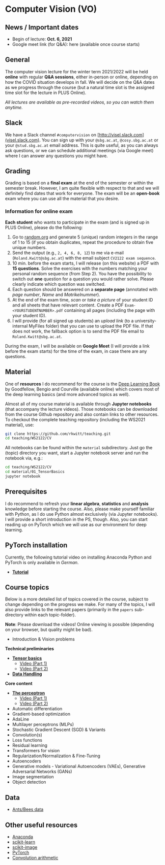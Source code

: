 # Computer Vision (VO)

## News / Important dates

- Begin of lecture: **Oct. 6, 2021**
- Google meet link (for Q&A): here (available once course starts)

## General

The computer vision lecture for the winter term 2021/2022 will be held **online** with regular **Q&A sessions**, either in-person or online, depending on how the COVID situation develops in fall. We will decide on the Q&A dates as we progress through the course (but a natural time slot is the assigned time slot for the lecture in PLUS Online).

*All lectures are available as pre-recorded videos, so you can watch them anytime.*

## Slack

We have a Slack channel `#computervision` on [http://visel.slack.com](visel.slack.com). You can sign up with your `@sbg.ac.at`, `@cosy.sbg.ac.at` or your `@stud.sbg.ac.at` email address. This is quite useful, as you can always ask questions, or we can schedule additional meetings (via Google meet) where I can answer any questions you might have.

## Grading

Grading is based on a **final exam** at the end of the semester or within the semester break. However, I am quite flexible with respect to that and we will definitely find dates that work for everyone. The exam will be an **open-book** exam where you can use all the material that you desire.

### Information for online exam

**Each student** who wants to participate in the exam (and is signed up in PLUS Online), please do the following:

1. Go to [random.org](https://www.random.org/integer-sets/) and generate 5 (unique) random integers in the range of 1 to 15 (if you obtain duplicates, repeat the procedure to obtain five unique numbers.
2. Send the output (e.g., `2, 4, 6, 8, 12`) to me via e-mail (`Roland.Kwitt@sbg.ac.at`) with the email
subject `CV2122 exam sequence`.
3. 10 min. before the exam starts, I will release (on this website) a PDF with **15 questions**. Solve the exercises
with the numbers matching your personal random sequence (from Step 2). You have the possibility to switch out **one** question for a question you would rather solve. Please clearly indicate which question was switched.
4. Each question should be answered on a **separate page** (annotated with *page number*, *Name* and *Matrikelnummer*).
5. At the end of the exam time, *scan* or *take a picture* of your student ID and all sheets that have relevant content. Create a PDF `Exam-<YOURSTUDENTNUMBER>.pdf` containing all pages (including the page with your student ID).
6. I will provide (for all signed up students) an *upload link* (to a university-internal MyFiles folder) that you can use to upload the PDF file. If that does not work, the fallback option is to send the PDF file email to `Roland.Kwitt@sbg.ac.at`.

During the exam, I will be available on **Google Meet** (I will provide a link before the exam starts) for the time
of the exam, in case there are any questions.

## Material

One of **resources** I do recommend for the course is the [Deep Learning Book](http://www.deeplearningbook.org/) by Goodfellow, Bengio and
Courville (available online) which covers most of the deep learning basics (and more advanced topics as well).

Almost all of my course material is available through **Jupyter notebooks** (that accompany the lecture videos). Those notebooks can be downloaded from the course Github repository and also contain links to other resources. To checkout the complete teaching repository (including the WS2021 material), use:

```bash
git clone https://github.com/rkwitt/teaching.git
cd teaching/WS2122/CV
```

All notebooks can be found within the `material` subdirectory. Just go the (topic) directory you want, start a Jupyter notebook server and run the notebook via, e.g.:

```bash
cd teaching/WS2122/CV
cd material/01_TensorBasics
jupyter notebook
```

## Prerequisites

I do recommend to refresh your **linear algebra**, **statistics** and
**analysis** knowledge before starting the course. Also, please make yourself
familiar with Python, as I do use Python almost exclusively (via Jupyter notebooks). I will provide a short introduction in the PS, though. Also, you can start reading up on PyTorch which we will use as our environment for deep learning.

## PyTorch installation

Currently, the following tutorial video on installing Anaconda Python and PyTorch is only available in *German*.

- [**Tutorial**](https://drive.google.com/file/d/10zHkyBmyxlaSF6u9FPgOPP7Uw9ztQyJ-/view?usp=sharing)

## Course topics

Below is a more detailed list of topics covered in the course, subject to change depending
on the progress we make. For many of the topics, I will also provide links to the relevant
papers (primarily in the `papers` sub-directory within each topic-folder).

**Note**: Please download the videos! Online viewing is possible (depending on your browser, but quality might be bad).

- Introduction & Vision problems

**Technical preliminaries**

- [**Tensor basics**](material/01.1_TensorBasics)
  - [Video (Part 1)](https://drive.google.com/file/d/1m70fcZylLI6310rZnQXbloMuatUHwz2N/view?usp=sharing)
  - [Video (Part 2)](https://drive.google.com/file/d/1GVWYzyqxNFvWDfR2HJqotGkjRAuadiTS/view?usp=sharing)
- [**Data Handling**](material/01.2_DataHandling )

**Core content**

- [**The perceptron**](material/02_Perceptron)
  - [Video (Part 1)](https://drive.google.com/file/d/1enV2K_-UVziiPHuTxW7k2PmZ71YA9pqJ/view?usp=sharing)
  - [Video (Part 2)](https://drive.google.com/file/d/1BSw3L6EhlZSlCAIl83MBSFGCHSU99CRd/view?usp=sharing)
- Automatic differentiation
- Gradient-based optimization
- AdaLine
- Multilayer perceptrons (MLPs)
- Stochastic Gradient Descent (SGD) & Variants
- Convolution(s)
- Loss functions
- Residual learning
- Transformers for vision
- Regularization/Normalization & Fine-Tuning
- Autoencoders
- Generative models - Variational Autoencoders (VAEs), Generative Adversarial Networks (GANs)
- Image segmentation
- Object detection

## Data

- [Ants/Bees data](https://drive.google.com/open?id=1izFo-gdrxvDy1klIlu-_RZn3JNTaeogg)

## Other useful resources

- [Anaconda](https://www.anaconda.com/distribution/)
- [scikit-learn](http://scikit-learn.org/stable/)
- [scikit-image](http://scikit-image.org/)
- [PyTorch](http://pytorch.org/)
- [Convolution arithmetic](https://github.com/vdumoulin/conv_arithmetic)
